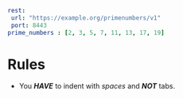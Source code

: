 ```yaml
rest:
 url: "https://example.org/primenumbers/v1"
 port: 8443
prime_numbers : [2, 3, 5, 7, 11, 13, 17, 19]
```

# Rules
- You ***HAVE*** to indent with *spaces* and ***NOT*** tabs.

